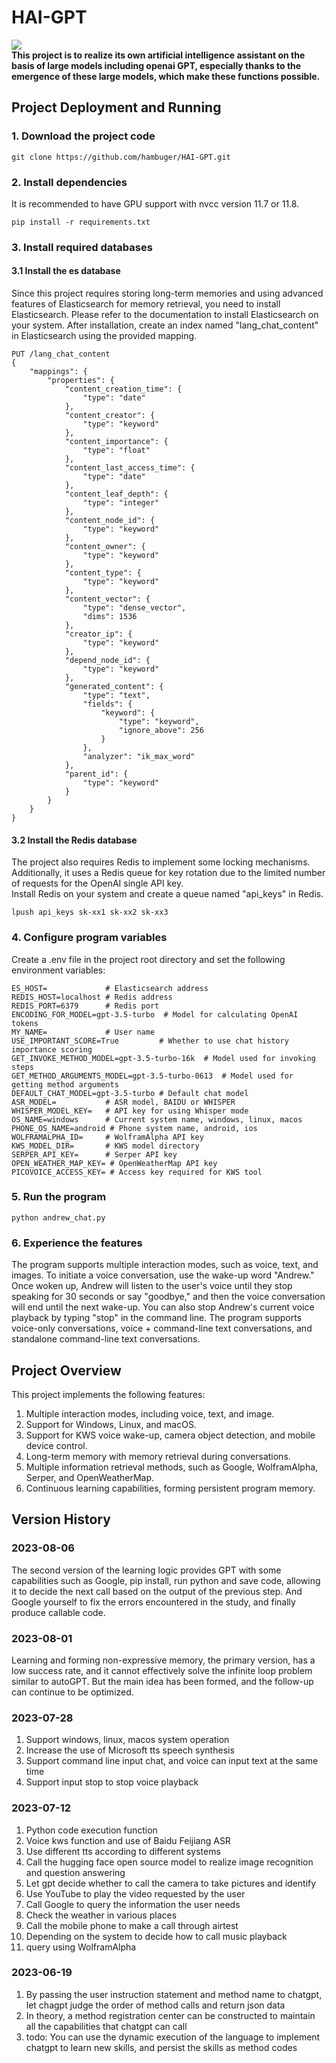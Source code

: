 # HAI-GPT

[![](https://camo.githubusercontent.com/cb8cb80af654f3dae14a4aa62e44bf62f16953d6/68747470733a2f2f6a617977636a6c6f76652e6769746875622e696f2f73622f6c616e672f6368696e6573652e737667)](README_ZH.md)  
**This project is to realize its own artificial intelligence assistant on the basis of large models including openai
GPT, especially thanks to the emergence of these large models, which make these functions possible.**

## Project Deployment and Running

### 1. Download the project code

```
git clone https://github.com/hambuger/HAI-GPT.git
```

### 2. Install dependencies

It is recommended to have GPU support with nvcc version 11.7 or 11.8.

```
pip install -r requirements.txt
```

### 3. Install required databases

#### 3.1 Install the es database

Since this project requires storing long-term memories and using advanced features of Elasticsearch for memory
retrieval, you need to install Elasticsearch. Please refer to the documentation to install Elasticsearch on your system.
After installation, create an index named "lang_chat_content" in Elasticsearch using the provided mapping.

```
PUT /lang_chat_content
{
    "mappings": {
        "properties": {
            "content_creation_time": {
                "type": "date"
            },
            "content_creator": {
                "type": "keyword"
            },
            "content_importance": {
                "type": "float"
            },
            "content_last_access_time": {
                "type": "date"
            },
            "content_leaf_depth": {
                "type": "integer"
            },
            "content_node_id": {
                "type": "keyword"
            },
            "content_owner": {
                "type": "keyword"
            },
            "content_type": {
                "type": "keyword"
            },
            "content_vector": {
                "type": "dense_vector",
                "dims": 1536
            },
            "creator_ip": {
                "type": "keyword"
            },
            "depend_node_id": {
                "type": "keyword"
            },
            "generated_content": {
                "type": "text",
                "fields": {
                    "keyword": {
                        "type": "keyword",
                        "ignore_above": 256
                    }
                },
                "analyzer": "ik_max_word"
            },
            "parent_id": {
                "type": "keyword"
            }
        }
    }
}
```

#### 3.2 Install the Redis database

The project also requires Redis to implement some locking mechanisms.   
Additionally, it uses a Redis queue for key rotation due to the limited number of requests for the OpenAI single API
key.  
Install Redis on your system and create a queue named "api_keys" in Redis.

```
lpush api_keys sk-xx1 sk-xx2 sk-xx3
```

### 4. Configure program variables

Create a .env file in the project root directory and set the following environment variables:

```
ES_HOST=             # Elasticsearch address
REDIS_HOST=localhost # Redis address
REDIS_PORT=6379      # Redis port
ENCODING_FOR_MODEL=gpt-3.5-turbo  # Model for calculating OpenAI tokens
MY_NAME=             # User name
USE_IMPORTANT_SCORE=True         # Whether to use chat history importance scoring
GET_INVOKE_METHOD_MODEL=gpt-3.5-turbo-16k  # Model used for invoking steps
GET_METHOD_ARGUMENTS_MODEL=gpt-3.5-turbo-0613  # Model used for getting method arguments
DEFAULT_CHAT_MODEL=gpt-3.5-turbo # Default chat model
ASR_MODEL=           # ASR model, BAIDU or WHISPER
WHISPER_MODEL_KEY=   # API key for using Whisper mode
OS_NAME=windows      # Current system name, windows, linux, macos
PHONE_OS_NAME=android # Phone system name, android, ios
WOLFRAMALPHA_ID=     # WolframAlpha API key
KWS_MODEL_DIR=       # KWS model directory
SERPER_API_KEY=      # Serper API key
OPEN_WEATHER_MAP_KEY= # OpenWeatherMap API key
PICOVOICE_ACCESS_KEY= # Access key required for KWS tool
```

### 5. Run the program

```       
python andrew_chat.py
```

### 6. Experience the features

The program supports multiple interaction modes, such as voice, text, and images. To initiate a voice conversation, use
the wake-up word "Andrew." Once woken up, Andrew will listen to the user's voice until they stop speaking for 30 seconds
or say "goodbye," and then the voice conversation will end until the next wake-up. You can also stop Andrew's current
voice playback by typing "stop" in the command line. The program supports voice-only conversations, voice + command-line
text conversations, and standalone command-line text conversations.

## Project Overview

This project implements the following features:

1. Multiple interaction modes, including voice, text, and image.
2. Support for Windows, Linux, and macOS.
3. Support for KWS voice wake-up, camera object detection, and mobile device control.
4. Long-term memory with memory retrieval during conversations.
5. Multiple information retrieval methods, such as Google, WolframAlpha, Serper, and OpenWeatherMap.
6. Continuous learning capabilities, forming persistent program memory.

## Version History

### 2023-08-06

The second version of the learning logic provides GPT with some capabilities such as Google, pip install, run python and
save code, allowing it to decide the next call based on the output of the previous step.
And Google yourself to fix the errors encountered in the study, and finally produce callable code.

### 2023-08-01

Learning and forming non-expressive memory, the primary version, has a low success rate, and it cannot effectively solve
the infinite loop problem similar to autoGPT.
But the main idea has been formed, and the follow-up can continue to be optimized.

### 2023-07-28

1. Support windows, linux, macos system operation
2. Increase the use of Microsoft tts speech synthesis
3. Support command line input chat, and voice can input text at the same time
4. Support input stop to stop voice playback

### 2023-07-12

1. Python code execution function
2. Voice kws function and use of Baidu Feijiang ASR
3. Use different tts according to different systems
4. Call the hugging face open source model to realize image recognition and question answering
5. Let gpt decide whether to call the camera to take pictures and identify
6. Use YouTube to play the video requested by the user
7. Call Google to query the information the user needs
8. Check the weather in various places
9. Call the mobile phone to make a call through airtest
10. Depending on the system to decide how to call music playback
11. query using WolframAlpha

### 2023-06-19

1. By passing the user instruction statement and method name to chatgpt, let chagpt judge the order of method calls and
   return json data
2. In theory, a method registration center can be constructed to maintain all the capabilities that chatgpt can call
3. todo: You can use the dynamic execution of the language to implement chatgpt to learn new skills, and persist the
   skills as method codes